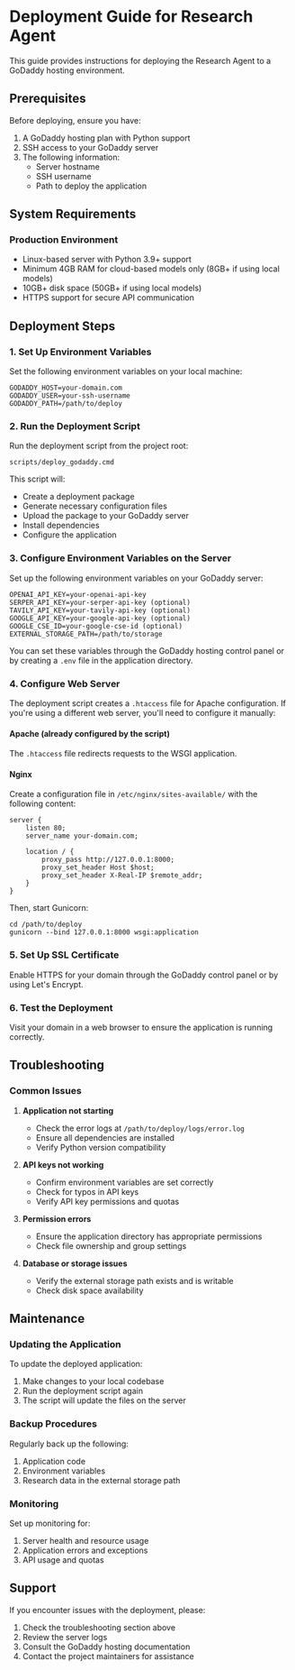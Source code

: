 # Deployment Guide for Research Agent

This guide provides instructions for deploying the Research Agent to a GoDaddy hosting environment.

## Prerequisites

Before deploying, ensure you have:

1. A GoDaddy hosting plan with Python support
2. SSH access to your GoDaddy server
3. The following information:
   - Server hostname
   - SSH username
   - Path to deploy the application

## System Requirements

### Production Environment
- Linux-based server with Python 3.9+ support
- Minimum 4GB RAM for cloud-based models only (8GB+ if using local models)
- 10GB+ disk space (50GB+ if using local models)
- HTTPS support for secure API communication

## Deployment Steps

### 1. Set Up Environment Variables

Set the following environment variables on your local machine:

```
GODADDY_HOST=your-domain.com
GODADDY_USER=your-ssh-username
GODADDY_PATH=/path/to/deploy
```

### 2. Run the Deployment Script

Run the deployment script from the project root:

```
scripts/deploy_godaddy.cmd
```

This script will:
- Create a deployment package
- Generate necessary configuration files
- Upload the package to your GoDaddy server
- Install dependencies
- Configure the application

### 3. Configure Environment Variables on the Server

Set up the following environment variables on your GoDaddy server:

```
OPENAI_API_KEY=your-openai-api-key
SERPER_API_KEY=your-serper-api-key (optional)
TAVILY_API_KEY=your-tavily-api-key (optional)
GOOGLE_API_KEY=your-google-api-key (optional)
GOOGLE_CSE_ID=your-google-cse-id (optional)
EXTERNAL_STORAGE_PATH=/path/to/storage
```

You can set these variables through the GoDaddy hosting control panel or by creating a `.env` file in the application directory.

### 4. Configure Web Server

The deployment script creates a `.htaccess` file for Apache configuration. If you're using a different web server, you'll need to configure it manually:

#### Apache (already configured by the script)
The `.htaccess` file redirects requests to the WSGI application.

#### Nginx
Create a configuration file in `/etc/nginx/sites-available/` with the following content:

```
server {
    listen 80;
    server_name your-domain.com;

    location / {
        proxy_pass http://127.0.0.1:8000;
        proxy_set_header Host $host;
        proxy_set_header X-Real-IP $remote_addr;
    }
}
```

Then, start Gunicorn:

```
cd /path/to/deploy
gunicorn --bind 127.0.0.1:8000 wsgi:application
```

### 5. Set Up SSL Certificate

Enable HTTPS for your domain through the GoDaddy control panel or by using Let's Encrypt.

### 6. Test the Deployment

Visit your domain in a web browser to ensure the application is running correctly.

## Troubleshooting

### Common Issues

1. **Application not starting**
   - Check the error logs at `/path/to/deploy/logs/error.log`
   - Ensure all dependencies are installed
   - Verify Python version compatibility

2. **API keys not working**
   - Confirm environment variables are set correctly
   - Check for typos in API keys
   - Verify API key permissions and quotas

3. **Permission errors**
   - Ensure the application directory has appropriate permissions
   - Check file ownership and group settings

4. **Database or storage issues**
   - Verify the external storage path exists and is writable
   - Check disk space availability

## Maintenance

### Updating the Application

To update the deployed application:

1. Make changes to your local codebase
2. Run the deployment script again
3. The script will update the files on the server

### Backup Procedures

Regularly back up the following:

1. Application code
2. Environment variables
3. Research data in the external storage path

### Monitoring

Set up monitoring for:

1. Server health and resource usage
2. Application errors and exceptions
3. API usage and quotas

## Support

If you encounter issues with the deployment, please:

1. Check the troubleshooting section above
2. Review the server logs
3. Consult the GoDaddy hosting documentation
4. Contact the project maintainers for assistance
